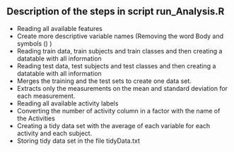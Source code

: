 ## Description of the steps in script run_Analysis.R

* Reading all available features
* Create more descriptive variable names (Removing the word Body and symbols () )
* Reading train data, train subjects and train classes and then creating a datatable with all information
* Reading test data, test subjects and test classes and then creating a datatable with all information
* Merges the training and the test sets to create one data set.
* Extracts only the measurements on the mean and standard deviation for each measurement.
* Reading all available activity labels
* Converting the number of activity column in a factor with the name of the Activities 
* Creating a tidy data set with the average of each variable for each activity and each subject.
* Storing tidy data set in the file tidyData.txt
